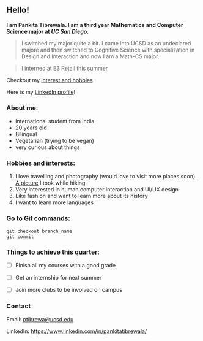 ## Hello!

**I am Pankita Tibrewala. I am a third year Mathematics and Computer Science major at *UC San Diego*.**
> I switched my major quite a bit. I came into UCSD as an undeclared majore and then switched to Cognitive Science with specialization in Design and Interaction and now I am a Math-CS major. 

> I interned at E3 Retail this summer

Checkout my [interest and hobbies](#hobbies-and-interests).

Here is my [LinkedIn profile](https://www.linkedin.com/in/pankitatibrewala/)!


### About me:
- international student from India
- 20 years old
- Bilingual
- Vegetarian (trying to be vegan)
- very curious about things


### Hobbies and interests:
1. I love travelling and photography (would love to visit more places soon). [A picture](Nature.jpg) I took while hiking
2. Very interested in human computer interaction and UI/UX design
3. Like fashion and want to learn more about its history
4. I want to learn more languages


### Go to Git commands:
```
git checkout branch_name
git commit
```


### Things to achieve this quarter:
- [ ] Finish all my courses with a good grade
- [ ] Get an internship for next summer
- [ ] Join more clubs to be involved on campus


### Contact

Email: ptibrewa@ucsd.edu

LinkedIn: https://www.linkedin.com/in/pankitatibrewala/
